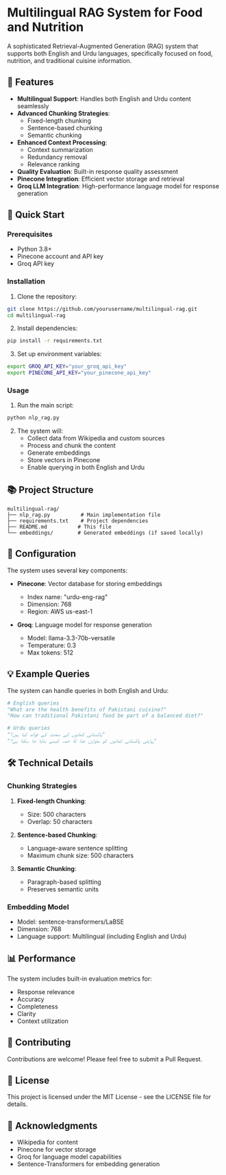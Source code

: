 # Multilingual RAG System for Food and Nutrition

A sophisticated Retrieval-Augmented Generation (RAG) system that supports both English and Urdu languages, specifically focused on food, nutrition, and traditional cuisine information.

## 🌟 Features

- **Multilingual Support**: Handles both English and Urdu content seamlessly
- **Advanced Chunking Strategies**:
  - Fixed-length chunking
  - Sentence-based chunking
  - Semantic chunking
- **Enhanced Context Processing**:
  - Context summarization
  - Redundancy removal
  - Relevance ranking
- **Quality Evaluation**: Built-in response quality assessment
- **Pinecone Integration**: Efficient vector storage and retrieval
- **Groq LLM Integration**: High-performance language model for response generation

## 🚀 Quick Start

### Prerequisites

- Python 3.8+
- Pinecone account and API key
- Groq API key

### Installation

1. Clone the repository:
```bash
git clone https://github.com/yourusername/multilingual-rag.git
cd multilingual-rag
```

2. Install dependencies:
```bash
pip install -r requirements.txt
```

3. Set up environment variables:
```bash
export GROQ_API_KEY="your_groq_api_key"
export PINECONE_API_KEY="your_pinecone_api_key"
```

### Usage

1. Run the main script:
```bash
python nlp_rag.py
```

2. The system will:
   - Collect data from Wikipedia and custom sources
   - Process and chunk the content
   - Generate embeddings
   - Store vectors in Pinecone
   - Enable querying in both English and Urdu

## 📚 Project Structure

```
multilingual-rag/
├── nlp_rag.py          # Main implementation file
├── requirements.txt    # Project dependencies
├── README.md          # This file
└── embeddings/        # Generated embeddings (if saved locally)
```

## 🔧 Configuration

The system uses several key components:

- **Pinecone**: Vector database for storing embeddings
  - Index name: "urdu-eng-rag"
  - Dimension: 768
  - Region: AWS us-east-1

- **Groq**: Language model for response generation
  - Model: llama-3.3-70b-versatile
  - Temperature: 0.3
  - Max tokens: 512

## 💡 Example Queries

The system can handle queries in both English and Urdu:

```python
# English queries
"What are the health benefits of Pakistani cuisine?"
"How can traditional Pakistani food be part of a balanced diet?"

# Urdu queries
"پاکستانی کھانوں کے صحت کے فوائد کیا ہیں؟"
"روایتی پاکستانی کھانوں کو متوازن غذا کا حصہ کیسے بنایا جا سکتا ہے؟"
```

## 🛠️ Technical Details

### Chunking Strategies

1. **Fixed-length Chunking**:
   - Size: 500 characters
   - Overlap: 50 characters

2. **Sentence-based Chunking**:
   - Language-aware sentence splitting
   - Maximum chunk size: 500 characters

3. **Semantic Chunking**:
   - Paragraph-based splitting
   - Preserves semantic units

### Embedding Model

- Model: sentence-transformers/LaBSE
- Dimension: 768
- Language support: Multilingual (including English and Urdu)

## 📊 Performance

The system includes built-in evaluation metrics for:
- Response relevance
- Accuracy
- Completeness
- Clarity
- Context utilization

## 🤝 Contributing

Contributions are welcome! Please feel free to submit a Pull Request.

## 📝 License

This project is licensed under the MIT License - see the LICENSE file for details.

## 🙏 Acknowledgments

- Wikipedia for content
- Pinecone for vector storage
- Groq for language model capabilities
- Sentence-Transformers for embedding generation 